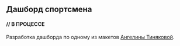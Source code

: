 ## Дашборд спортсмена

#### // В ПРОЦЕССЕ

Разработка дашборда по одному из макетов [Ангелины Тиняковой](https://www.behance.net/otvyazno).
